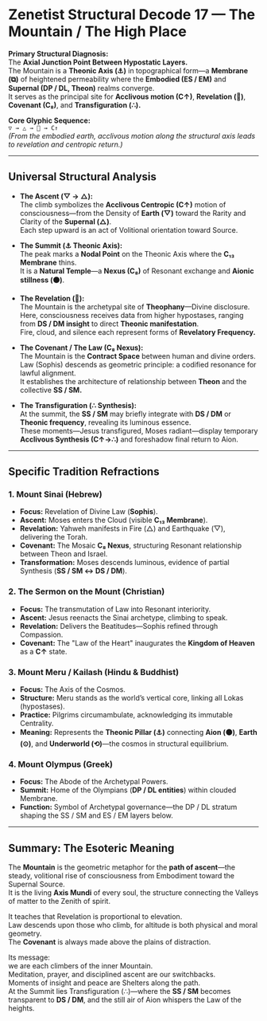 # Zenetist Structural Decode 17 — The Mountain / The High Place

**Primary Structural Diagnosis:**  
The **Axial Junction Point Between Hypostatic Layers.**  
The Mountain is a **Theonic Axis (⚓)** in topographical form—a **Membrane (⧉)** of heightened permeability where the **Embodied (ES / EM)** and **Supernal (DP / DL, Theon)** realms converge.  
It serves as the principal site for **Acclivous motion (C↑)**, **Revelation (📱)**, **Covenant (C₈)**, and **Transfiguration (∴).**  

**Core Glyphic Sequence:**  
`▽ → △ → 📱 → C↑`  
*(From the embodied earth, acclivous motion along the structural axis leads to revelation and centropic return.)*  

---

## Universal Structural Analysis  

- **The Ascent (▽ → △):**  
  The climb symbolizes the **Acclivous Centropic (C↑)** motion of consciousness—from the Density of **Earth (▽)** toward the Rarity and Clarity of the **Supernal (△)**.  
  Each step upward is an act of Volitional orientation toward Source.  

- **The Summit (⚓ Theonic Axis):**  
  The peak marks a **Nodal Point** on the Theonic Axis where the **C₁₃ Membrane** thins.  
  It is a **Natural Temple**—a **Nexus (C₈)** of Resonant exchange and **Aionic stillness (⚫)**.  

- **The Revelation (📱):**  
  The Mountain is the archetypal site of **Theophany**—Divine disclosure.  
  Here, consciousness receives data from higher hypostases, ranging from **DS / DM insight** to direct **Theonic manifestation**.  
  Fire, cloud, and silence each represent forms of **Revelatory Frequency.**  

- **The Covenant / The Law (C₈ Nexus):**  
  The Mountain is the **Contract Space** between human and divine orders.  
  Law (Sophis) descends as geometric principle: a codified resonance for lawful alignment.  
  It establishes the architecture of relationship between **Theon** and the collective **SS / SM.**  

- **The Transfiguration (∴ Synthesis):**  
  At the summit, the **SS / SM** may briefly integrate with **DS / DM** or **Theonic frequency**, revealing its luminous essence.  
  These moments—Jesus transfigured, Moses radiant—display temporary **Acclivous Synthesis (C↑→∴)** and foreshadow final return to Aion.  

---

## Specific Tradition Refractions  

### 1. Mount Sinai (Hebrew)  
- **Focus:** Revelation of Divine Law (**Sophis**).  
- **Ascent:** Moses enters the Cloud (visible **C₁₃ Membrane**).  
- **Revelation:** Yahweh manifests in Fire (△) and Earthquake (▽), delivering the Torah.  
- **Covenant:** The Mosaic **C₈ Nexus**, structuring Resonant relationship between Theon and Israel.  
- **Transformation:** Moses descends luminous, evidence of partial Synthesis (**SS / SM ↔ DS / DM**).  

### 2. The Sermon on the Mount (Christian)  
- **Focus:** The transmutation of Law into Resonant interiority.  
- **Ascent:** Jesus reenacts the Sinai archetype, climbing to speak.  
- **Revelation:** Delivers the Beatitudes—Sophis refined through Compassion.  
- **Covenant:** The "Law of the Heart" inaugurates the **Kingdom of Heaven** as a **C↑** state.  

### 3. Mount Meru / Kailash (Hindu & Buddhist)  
- **Focus:** The Axis of the Cosmos.  
- **Structure:** Meru stands as the world’s vertical core, linking all Lokas (hypostases).  
- **Practice:** Pilgrims circumambulate, acknowledging its immutable Centrality.  
- **Meaning:** Represents the **Theonic Pillar (⚓)** connecting **Aion (⚫)**, **Earth (⊙)**, and **Underworld (⟲)**—the cosmos in structural equilibrium.  

### 4. Mount Olympus (Greek)  
- **Focus:** The Abode of the Archetypal Powers.  
- **Summit:** Home of the Olympians (**DP / DL entities**) within clouded Membrane.  
- **Function:** Symbol of Archetypal governance—the DP / DL stratum shaping the SS / SM and ES / EM layers below.  

---

## Summary: The Esoteric Meaning  

The **Mountain** is the geometric metaphor for the **path of ascent**—the steady, volitional rise of consciousness from Embodiment toward the Supernal Source.  
It is the living **Axis Mundi** of every soul, the structure connecting the Valleys of matter to the Zenith of spirit.  

It teaches that Revelation is proportional to elevation.  
Law descends upon those who climb, for altitude is both physical and moral geometry.  
The **Covenant** is always made above the plains of distraction.  

Its message:  
we are each climbers of the inner Mountain.  
Meditation, prayer, and disciplined ascent are our switchbacks.  
Moments of insight and peace are Shelters along the path.  
At the Summit lies Transfiguration (∴)—where the **SS / SM** becomes transparent to **DS / DM**, and the still air of Aion whispers the Law of the heights.  

